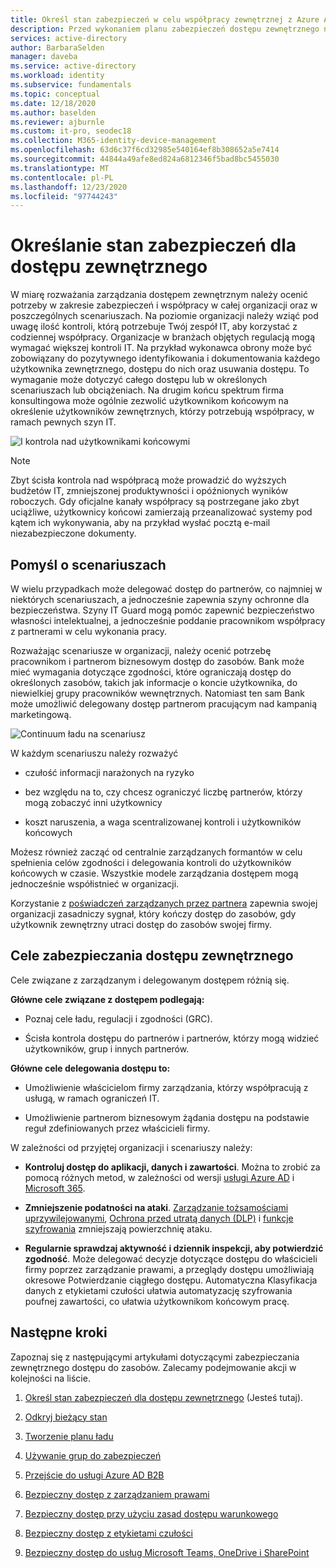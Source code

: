 ```yaml
---
title: Określ stan zabezpieczeń w celu współpracy zewnętrznej z Azure Active Directory
description: Przed wykonaniem planu zabezpieczeń dostępu zewnętrznego należy określić, co chcesz osiągnąć.
services: active-directory
author: BarbaraSelden
manager: daveba
ms.service: active-directory
ms.workload: identity
ms.subservice: fundamentals
ms.topic: conceptual
ms.date: 12/18/2020
ms.author: baselden
ms.reviewer: ajburnle
ms.custom: it-pro, seodec18
ms.collection: M365-identity-device-management
ms.openlocfilehash: 63d6c37f6cd32985e540164ef8b308652a5e7414
ms.sourcegitcommit: 44844a49afe8ed824a6812346f5bad8bc5455030
ms.translationtype: MT
ms.contentlocale: pl-PL
ms.lasthandoff: 12/23/2020
ms.locfileid: "97744243"
---
```

# <a name="determine-your-security-posture-for-external-access"></a>Określanie stan zabezpieczeń dla dostępu zewnętrznego 

W miarę rozważania zarządzania dostępem zewnętrznym należy ocenić potrzeby w zakresie zabezpieczeń i współpracy w całej organizacji oraz w poszczególnych scenariuszach. Na poziomie organizacji należy wziąć pod uwagę ilość kontroli, którą potrzebuje Twój zespół IT, aby korzystać z codziennej współpracy. Organizacje w branżach objętych regulacją mogą wymagać większej kontroli IT. Na przykład wykonawca obrony może być zobowiązany do pozytywnego identyfikowania i dokumentowania każdego użytkownika zewnętrznego, dostępu do nich oraz usuwania dostępu. To wymaganie może dotyczyć całego dostępu lub w określonych scenariuszach lub obciążeniach. Na drugim końcu spektrum firma konsultingowa może ogólnie zezwolić użytkownikom końcowym na określenie użytkowników zewnętrznych, którzy potrzebują współpracy, w ramach pewnych szyn IT. 

![I kontrola nad użytkownikami końcowymi](media/secure-external-access/1-overall-control.png)

> [!NOTE]
> Zbyt ścisła kontrola nad współpracą może prowadzić do wyższych budżetów IT, zmniejszonej produktywności i opóźnionych wyników roboczych. Gdy oficjalne kanały współpracy są postrzegane jako zbyt uciążliwe, użytkownicy końcowi zamierzają przeanalizować systemy pod kątem ich wykonywania, aby na przykład wysłać pocztą e-mail niezabezpieczone dokumenty.

## <a name="think-in-terms-of-scenarios"></a>Pomyśl o scenariuszach

W wielu przypadkach może delegować dostęp do partnerów, co najmniej w niektórych scenariuszach, a jednocześnie zapewnia szyny ochronne dla bezpieczeństwa. Szyny IT Guard mogą pomóc zapewnić bezpieczeństwo własności intelektualnej, a jednocześnie poddanie pracownikom współpracy z partnerami w celu wykonania pracy.

Rozważając scenariusze w organizacji, należy ocenić potrzebę pracownikom i partnerom biznesowym dostęp do zasobów. Bank może mieć wymagania dotyczące zgodności, które ograniczają dostęp do określonych zasobów, takich jak informacje o koncie użytkownika, do niewielkiej grupy pracowników wewnętrznych. Natomiast ten sam Bank może umożliwić delegowany dostęp partnerom pracującym nad kampanią marketingową.

![Continuum ładu na scenariusz](media\secure-external-access\1-scenarios.png)

W każdym scenariuszu należy rozważyć 

* czułość informacji narażonych na ryzyko

* bez względu na to, czy chcesz ograniczyć liczbę partnerów, którzy mogą zobaczyć inni użytkownicy

* koszt naruszenia, a waga scentralizowanej kontroli i użytkowników końcowych

 Możesz również zacząć od centralnie zarządzanych formantów w celu spełnienia celów zgodności i delegowania kontroli do użytkowników końcowych w czasie. Wszystkie modele zarządzania dostępem mogą jednocześnie współistnieć w organizacji. 

Korzystanie z [poświadczeń zarządzanych przez partnera](../external-identities/what-is-b2b.md) zapewnia swojej organizacji zasadniczy sygnał, który kończy dostęp do zasobów, gdy użytkownik zewnętrzny utraci dostęp do zasobów swojej firmy.

## <a name="goals-of-securing-external-access"></a>Cele zabezpieczania dostępu zewnętrznego

Cele związane z zarządzanym i delegowanym dostępem różnią się.

**Główne cele związane z dostępem podlegają:**

* Poznaj cele ładu, regulacji i zgodności (GRC). 

* Ścisła kontrola dostępu do partnerów i partnerów, którzy mogą widzieć użytkowników, grup i innych partnerów.

**Główne cele delegowania dostępu to:**

* Umożliwienie właścicielom firmy zarządzania, którzy współpracują z usługą, w ramach ograniczeń IT.

* Umożliwienie partnerom biznesowym żądania dostępu na podstawie reguł zdefiniowanych przez właścicieli firmy.

W zależności od przyjętej organizacji i scenariuszy należy: 

* **Kontroluj dostęp do aplikacji, danych i zawartości**. Można to zrobić za pomocą różnych metod, w zależności od wersji [usługi Azure AD](https://azure.microsoft.com/pricing/details/active-directory/) i [Microsoft 365](https://www.microsoft.com/microsoft-365/compare-microsoft-365-enterprise-plans). 

* **Zmniejszenie podatności na ataki**. [Zarządzanie tożsamościami uprzywilejowanymi](../privileged-identity-management/pim-configure.md), [Ochrona przed utratą danych (DLP)](https://docs.microsoft.com/exchange/security-and-compliance/data-loss-prevention/data-loss-prevention) i [funkcje szyfrowania](https://docs.microsoft.com/exchange/security-and-compliance/data-loss-prevention/data-loss-prevention) zmniejszają powierzchnię ataku.

* **Regularnie sprawdzaj aktywność i dziennik inspekcji, aby potwierdzić zgodność**. Może delegować decyzje dotyczące dostępu do właścicieli firmy poprzez zarządzanie prawami, a przeglądy dostępu umożliwiają okresowe Potwierdzanie ciągłego dostępu. Automatyczna Klasyfikacja danych z etykietami czułości ułatwia automatyzację szyfrowania poufnej zawartości, co ułatwia użytkownikom końcowym pracę.

## <a name="next-steps"></a>Następne kroki 

Zapoznaj się z następującymi artykułami dotyczącymi zabezpieczania zewnętrznego dostępu do zasobów. Zalecamy podejmowanie akcji w kolejności na liście.

1. [Określ stan zabezpieczeń dla dostępu zewnętrznego](1-secure-access-posture.md) (Jesteś tutaj).

2. [Odkryj bieżący stan](2-secure-access-current-state.md)

3. [Tworzenie planu ładu](3-secure-access-plan.md)

4. [Używanie grup do zabezpieczeń](4-secure-access-groups.md)

5. [Przejście do usługi Azure AD B2B](5-secure-access-b2b.md)

6. [Bezpieczny dostęp z zarządzaniem prawami](6-secure-access-entitlement-managment.md)

7. [Bezpieczny dostęp przy użyciu zasad dostępu warunkowego](7-secure-access-conditional-access.md)

8. [Bezpieczny dostęp z etykietami czułości](8-secure-access-sensitivity-labels.md)

9. [Bezpieczny dostęp do usług Microsoft Teams, OneDrive i SharePoint](9-secure-access-teams-sharepoint.md)
 

 
